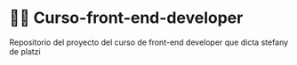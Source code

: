 # 🙍‍♀️ Curso-front-end-developer

Repositorio del proyecto del curso de front-end developer que dicta stefany de platzi
